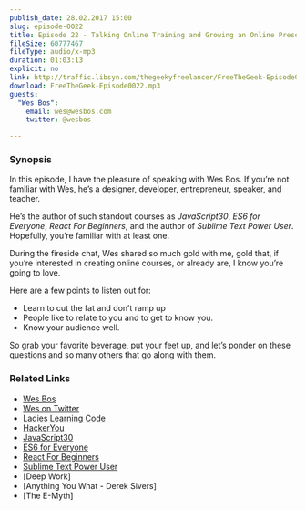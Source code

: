 ```yaml
---
publish_date: 28.02.2017 15:00
slug: episode-0022
title: Episode 22 - Talking Online Training and Growing an Online Presence with Wes Bos
fileSize: 60777467
fileType: audio/x-mp3
duration: 01:03:13
explicit: no
link: http://traffic.libsyn.com/thegeekyfreelancer/FreeTheGeek-Episode0022.mp3
download: FreeTheGeek-Episode0022.mp3
guests:
  "Wes Bos":
    email: wes@wesbos.com
    twitter: @wesbos

---
```

### Synopsis

In this episode, I have the pleasure of speaking with Wes Bos.
If you’re not familiar with Wes, he’s a designer, developer, entrepreneur, speaker, and teacher.

He’s the author of such standout courses as _JavaScript30_, _ES6 for Everyone_, _React For Beginners_, and the author of _Sublime Text Power User_.
Hopefully, you’re familiar with at least one.

During the fireside chat, Wes shared so much gold with me, gold that, if you’re interested in creating online courses, or already are, I know you’re going to love.

Here are a few points to listen out for:

- Learn to cut the fat and don’t ramp up
- People like to relate to you and to get to know you.
- Know your audience well.

So grab your favorite beverage, put your feet up, and let’s ponder on these questions and so many others that go along with them.

### Related Links

- [Wes Bos](http://wesbos.com/courses/)
- [Wes on Twitter](http://twitter.com/wesbos)
- [Ladies Learning Code](http://ladieslearningcode.com/)
- [HackerYou](http://hackeryou.com/)
- [JavaScript30](https://javascript30.com/)
- [ES6 for Everyone](https://es6.io/)
- [React For Beginners](https://reactforbeginners.com/)
- [Sublime Text Power User](https://sublimetextbook.com/)
- [Deep Work]
- [Anything You Wnat - Derek Sivers]
- [The E-Myth]
